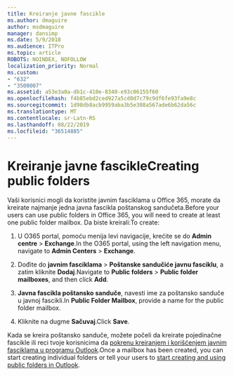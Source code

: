 ```yaml
---
title: Kreiranje javne fascikle
ms.author: dmaguire
author: msdmaguire
manager: dansimp
ms.date: 5/9/2018
ms.audience: ITPro
ms.topic: article
ROBOTS: NOINDEX, NOFOLLOW
localization_priority: Normal
ms.custom:
- "632"
- "3500007"
ms.assetid: a53e3a0a-db1c-410e-8340-e93c06155f60
ms.openlocfilehash: f4b85ebd2ced927a5cd0d7c79c9df6fe93fa9e8c
ms.sourcegitcommit: 1d98db8acb9959aba3b5e308a567ade6b62da56c
ms.translationtype: MT
ms.contentlocale: sr-Latn-RS
ms.lasthandoff: 08/22/2019
ms.locfileid: "36514885"
---
```

# <a name="creating-public-folders"></a><span data-ttu-id="4c6e0-102">Kreiranje javne fascikle</span><span class="sxs-lookup"><span data-stu-id="4c6e0-102">Creating public folders</span></span>

<span data-ttu-id="4c6e0-103">Vaši korisnici mogli da koristite javnim fasciklama u Office 365, morate da kreirate najmanje jedna javna fascikla poštanskog sandučeta.</span><span class="sxs-lookup"><span data-stu-id="4c6e0-103">Before your users can use public folders in Office 365, you will need to create at least one public folder mailbox.</span></span> <span data-ttu-id="4c6e0-104">Da biste kreirali:</span><span class="sxs-lookup"><span data-stu-id="4c6e0-104">To create:</span></span>
  
1. <span data-ttu-id="4c6e0-105">U O365 portal, pomoću menija levi navigacije, krećite se do **Admin centre** \> **Exchange**.</span><span class="sxs-lookup"><span data-stu-id="4c6e0-105">In the O365 portal, using the left navigation menu, navigate to **Admin Centers** \> **Exchange**.</span></span>

2. <span data-ttu-id="4c6e0-106">Dođite do **javnim fasciklama** \> **Poštanske sandučiće javnu fasciklu**, a zatim kliknite **Dodaj**.</span><span class="sxs-lookup"><span data-stu-id="4c6e0-106">Navigate to **Public folders** \> **Public folder mailboxes**, and then click **Add**.</span></span>

3. <span data-ttu-id="4c6e0-107">**Javna fascikla poštansko sanduče**, navesti ime za poštansko sanduče u javnoj fascikli.</span><span class="sxs-lookup"><span data-stu-id="4c6e0-107">In **Public Folder Mailbox**, provide a name for the public folder mailbox.</span></span>

4. <span data-ttu-id="4c6e0-108">Kliknite na dugme **Sačuvaj**.</span><span class="sxs-lookup"><span data-stu-id="4c6e0-108">Click **Save**.</span></span>

<span data-ttu-id="4c6e0-109">Kada se kreira poštansko sanduče, možete počeli da kreirate pojedinačne fascikle ili reci tvoje korisnicima da [pokrenu kreiranjem i korišćenjem javnim fasciklama u programu Outlook](https://support.office.com/article/Create-and-share-a-public-folder-in-Outlook-a2835011-d524-4a5c-a207-05c159bb2a97).</span><span class="sxs-lookup"><span data-stu-id="4c6e0-109">Once a mailbox has been created, you can start creating individual folders or tell your users to [start creating and using public folders in Outlook](https://support.office.com/article/Create-and-share-a-public-folder-in-Outlook-a2835011-d524-4a5c-a207-05c159bb2a97).</span></span>
  